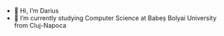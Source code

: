 - 👋 Hi, I’m Darius
- 🌱 I’m currently studying Computer Science at Babeș Bolyai University from Cluj-Napoca
<!---
dariuslacatus03/dariuslacatus03 is a ✨ special ✨ repository because its `README.md` (this file) appears on your GitHub profile.
You can click the Preview link to take a look at your changes.
--->
